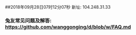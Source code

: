 ##2018年09月28日07时12分07秒 新址: 104.248.31.33
### 兔友常见问题及解答: https://github.com/wanggonging/d/blob/w/FAQ.md
